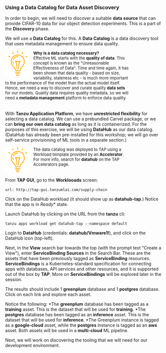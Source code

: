 ### Using a Data Catalog for Data Asset Discovery

In order to begin, we will need to discover a suitable **data source** that can provide CIFAR-10 data for our object detection experiments.
This is a part of the **Discovery** phase.

We will use a **Data Catalog** for this. A **Data Catalog** is a data discovery tool that uses metadata management to ensure data quality.

<div style="text-align: left; justify-content: left; align-items: center; width: 80%; margin-bottom: 20px; font-size: small">
    <img style="float: left; width: 20%; max-width: 20%; margin: 0 10px 0 0" src="images/mlops-tip.png"> 
    <b>Why is a data catalog necessary?</b><br/>
    Effective ML starts with the <b>quality of data</b>. This concept is known as the "Unreasonable Effectiveness of Data". 
    Time and time again, it has been shown that data quality - based on size, variability, staleness etc - is much more important to 
    the performance of the model than the actual model itself. 
    Hence, we need a way to discover and curate quality <b>data sets</b> for our models. 
    Quality data requires quality metadata, so we will need a <b>metadata management</b> platform to enforce data quality.
</div>
<div style="clear: left;"></div>

With **Tanzu Application Platform**, we have **unrestricted flexibility** for selecting a data catalog.
We can use a prebundled Carvel package, or we can **bring our own data catalog** as long as it is containerized.
For the purposes of this exercise, we will be using **DataHub** as our data catalog.
(DataHub has already been pre-installed for this workshop; we will go over self-service provisioning of ML tools in a separate section.)

<div style="text-align: left; justify-content: left; align-items: center; width: 80%; margin-bottom: 20px; font-size: small">
    <img style="float: left; width: 20%; max-width: 20%; margin: 0 10px 0 0" src="images/mlops-tip.png"> 
    The data catalog was deployed to TAP using a Workload template provided by an <b>Accelerator</b>.
    For more info, search for <b>datahub</b> on the TAP Accelerators page.
</div>
<div style="clear: left;"></div>

From **TAP GUI**, go to the **Worklooads** screen:
```dashboard:open-url
url: http://tap-gui.tanzumlai.com/supply-chain
```

Click on the DataHub workload (it should show up as **datahub-tap**.) Notice that the app is in *Ready** state.

Launch DataHub by clicking on the URL from the **tanzu** cli:
```execute
tanzu apps workload get datahub-tap --namespace default
```

Login to **DataHub** (credentials: **datahub/Vmware1!**), and click on the DataHub icon (top-left).

Next, in the **View** search bar towards the top (with the prompt text "Create a View"), 
enter **ServiceBinding Sources** in the Search Bar.
These are the assets that have been previously tagged as **ServiceBinding** resources.
**ServiceBindings** is a Kubernetes-standard specification for connecting apps with databases, API services and 
other resources, and it is supported out of the box by **TAP**. More on **ServiceBindings** will be explored later in the session.

The results should include 1 **greenplum** database and 1 **postgres** database. Click on each link and explore each asset. 

Notice the following:
*The **greenplum** database has been tagged as a **training** asset. This is the dataset that will be used for **training**.
*The **postgres** database has been tagged as an **inference** asset. This is the dataset that will be used for **inference**.
*The Greenplum instance is tagged as a **google-cloud** asset, while the **postgres** instance is tagged as an **aws** asset.
Both assets will be used in a **multi-cloud** ML pipeline. 

Next, we will work on discovering the tooling that we will need for our development environment.
